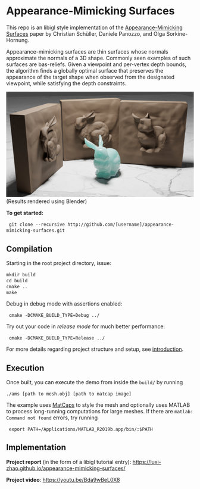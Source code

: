 # Appearance-Mimicking Surfaces
This repo is an libigl style implementation of the [Appearance-Mimicking Surfaces](https://cims.nyu.edu/gcl/papers/mimicking-2014.pdf) paper by Christian Schüller, Daniele Panozzo, and Olga Sorkine-Hornung. 

Appearance-mimicking surfaces are thin surfaces whose normals approximate the normals of a 3D shape. Commonly seen examples of such surfaces are bas-reliefs. Given a viewpoint and per-vertex depth bounds, the algorithm finds a globally optimal surface that preserves the appearance of the target shape when observed from the designated viewpoint, while satisfying the depth constraints. 

![](report/bunny_blender2.png)
(Results rendered using Blender)

**To get started:** 
 
     git clone --recursive http://github.com/[username]/appearance-mimicking-surfaces.git


## Compilation

Starting in the root project directory, issue:

    mkdir build
    cd build
    cmake ..
    make 

Debug in debug mode with assertions enabled:
 
     cmake -DCMAKE_BUILD_TYPE=Debug ../
 
Try out your code in _release mode_ for much better performance:

     cmake -DCMAKE_BUILD_TYPE=Release ../
For more details regarding project structure and setup, see
[introduction](http://github.com/alecjacobson/geometry-processing-introduction).

## Execution

Once built, you can execute the demo from inside the `build/` by running

    ./ams [path to mesh.obj] [path to matcap image]
The example uses [MatCaps](https://libigl.github.io/tutorial/#matcaps) to style the mesh and optionally uses MATLAB to process long-running computations for large meshes. If there are `matlab: Command not found` errors, try running 
     
     export PATH=/Applications/MATLAB_R2019b.app/bin/:$PATH
     


## Implementation
**Project report** (in the form of a libigl tutorial entry): https://luxi-zhao.github.io/appearance-mimicking-surfaces/

**Project video**: https://youtu.be/Bda9wBeL0X8

